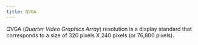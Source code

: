 ```yaml
---
title: QVGA
---
```


QVGA (<em lang="en">Quarter Video Graphics Array</em>) resolution is a display standard that corresponds to a size of 320 pixels X 240 pixels (or 76,800 pixels).
